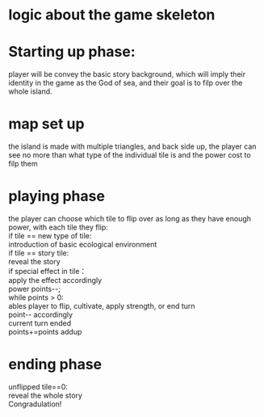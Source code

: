 # logic about the game skeleton
  # Starting up phase:
  
  player will be convey the basic story background, which will imply their identity in the game as the God of sea, and their goal is to filp over the whole island.

  # map set up

  the island is made with multiple triangles, and back side up, the player can see no more than what type of the individual tile is and the power cost to filp them

  # playing phase

  the player can choose which tile to flip over as long as they have enough power, with each tile they flip:<br />
    if tile == new type of tile:<br />
      introduction of basic ecological environment<br />
    if tile == story tile:<br />
      reveal the story<br />
    if special effect in tile：<br />
      apply the effect accordingly<br />
  power points--;<br />
  while points > 0:<br />
    ables player to flip, cultivate, apply strength, or end turn<br />
    point-- accordingly<br />
  current turn ended<br />
  points+=points addup<br />

  # ending phase<br />
  unflipped tile==0:<br />
    reveal the whole story<br />
    Congradulation!
    

